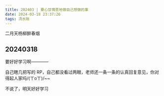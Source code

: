 ```yaml
---
title: 202403 | 要心甘情愿地做自己想做的事
date: 2024-03-18 23:37:26
tags: 流水账
---
```

二月天杨柳醉春烟

<!-- more -->

## 20240318
要好好学习啊————

自己瞎几把写的 RP，自己都没看过两眼，老师还一条一条的认真回复意见，你对得起人家吗/(ㄒoㄒ)/~~

不说了，明天好好学习
